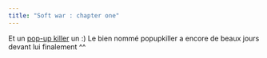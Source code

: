 ```yaml
---
title: "Soft war : chapter one"
---
```


Et un [pop-up
killer](http://software.xfx.net/utilities/popupkiller/tsguide/index.html) un
:) Le bien nommé popupkiller a encore de beaux jours devant lui finalement ^^

